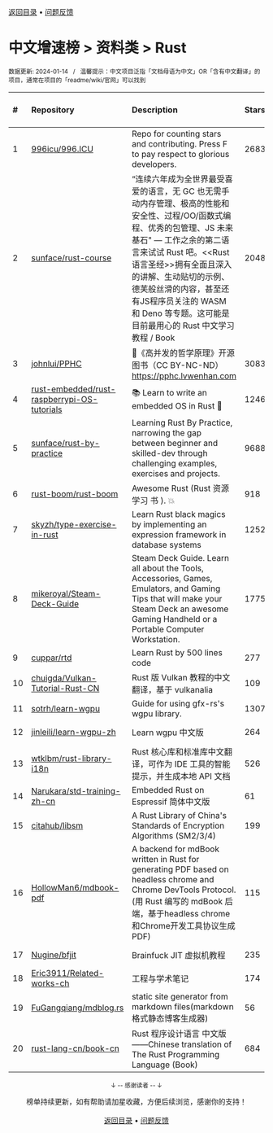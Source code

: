 <a href="https://github.com/GrowingGit/GitHub-Chinese-Top-Charts#github中文排行榜">返回目录</a> • <a href="/content/docs/feedback.md">问题反馈</a>

# 中文增速榜 > 资料类 > Rust
<sub>数据更新: 2024-01-14&nbsp;&nbsp;&nbsp;/&nbsp;&nbsp;&nbsp;温馨提示：中文项目泛指「文档母语为中文」OR「含有中文翻译」的项目，通常在项目的「readme/wiki/官网」可以找到</sub>

|#|Repository|Description|Stars|Average daily growth|Updated|
|:-|:-|:-|:-|:-|:-|
|1|[996icu/996.ICU](https://github.com/996icu/996.ICU)|Repo for counting stars and contributing. Press F to pay respect to glorious developers.|268349|153|2023-12-13|
|2|[sunface/rust-course](https://github.com/sunface/rust-course)|“连续六年成为全世界最受喜爱的语言，无 GC 也无需手动内存管理、极高的性能和安全性、过程/OO/函数式编程、优秀的包管理、JS 未来基石" — 工作之余的第二语言来试试 Rust 吧。<<Rust语言圣经>>拥有全面且深入的讲解、生动贴切的示例、德芙般丝滑的内容，甚至还有JS程序员关注的 WASM 和 Deno 等专题。这可能是目前最用心的 Rust 中文学习教程 / Book |20484|10|2024-01-09|
|3|[johnlui/PPHC](https://github.com/johnlui/PPHC)|📙《高并发的哲学原理》开源图书（CC BY-NC-ND）https://pphc.lvwenhan.com|3083|9|2023-11-08|
|4|[rust-embedded/rust-raspberrypi-OS-tutorials](https://github.com/rust-embedded/rust-raspberrypi-OS-tutorials)|:books: Learn to write an embedded OS in Rust :crab:|12461|6|2023-12-14|
|5|[sunface/rust-by-practice](https://github.com/sunface/rust-by-practice)|Learning Rust By Practice,  narrowing the gap between beginner and skilled-dev through challenging examples, exercises and projects.|9688|5|2024-01-07|
|6|[rust-boom/rust-boom](https://github.com/rust-boom/rust-boom)|Awesome Rust (Rust 资源   学习   书 ). 💥|918|2|2024-01-01|
|7|[skyzh/type-exercise-in-rust](https://github.com/skyzh/type-exercise-in-rust)|Learn Rust black magics by implementing an expression framework in database systems|1252|2|2023-12-16|
|8|[mikeroyal/Steam-Deck-Guide](https://github.com/mikeroyal/Steam-Deck-Guide)|Steam Deck Guide. Learn all about the Tools, Accessories, Games, Emulators, and Gaming Tips that will make your Steam Deck an awesome Gaming Handheld or a Portable Computer Workstation. |1775|2|2024-01-04|
|9|[cuppar/rtd](https://github.com/cuppar/rtd)|Learn Rust by 500 lines code|277|2|2023-09-05|
|10|[chuigda/Vulkan-Tutorial-Rust-CN](https://github.com/chuigda/Vulkan-Tutorial-Rust-CN)|Rust 版 Vulkan 教程的中文翻译，基于 vulkanalia|109|1|2023-10-13|
|11|[sotrh/learn-wgpu](https://github.com/sotrh/learn-wgpu)|Guide for using gfx-rs's wgpu library.|1307|1|2024-01-09|
|12|[jinleili/learn-wgpu-zh](https://github.com/jinleili/learn-wgpu-zh)|Learn wgpu 中文版|264|1|2024-01-01|
|13|[wtklbm/rust-library-i18n](https://github.com/wtklbm/rust-library-i18n)|Rust 核心库和标准库中文翻译，可作为 IDE 工具的智能提示，并生成本地 API 文档|526|1|2023-07-27|
|14|[Narukara/std-training-zh-cn](https://github.com/Narukara/std-training-zh-cn)|Embedded Rust on Espressif 简体中文版|61|0|2023-12-04|
|15|[citahub/libsm](https://github.com/citahub/libsm)|A Rust Library of China's Standards of Encryption Algorithms (SM2/3/4)|199|0|2023-12-26|
|16|[HollowMan6/mdbook-pdf](https://github.com/HollowMan6/mdbook-pdf)|A backend for mdBook written in Rust for generating PDF based on headless chrome and Chrome DevTools Protocol. (用 Rust 编写的 mdBook 后端，基于headless chrome和Chrome开发工具协议生成PDF)|115|0|2023-12-13|
|17|[Nugine/bfjit](https://github.com/Nugine/bfjit)|Brainfuck JIT 虚拟机教程|235|0|2023-10-19|
|18|[Eric3911/Related-works-ch](https://github.com/Eric3911/Related-works-ch)|工程与学术笔记|174|0|2023-10-03|
|19|[FuGangqiang/mdblog.rs](https://github.com/FuGangqiang/mdblog.rs)|static site generator from markdown files(markdown 格式静态博客生成器)|56|0|2023-09-04|
|20|[rust-lang-cn/book-cn](https://github.com/rust-lang-cn/book-cn)|Rust  程序设计语言 中文版——Chinese translation of The Rust Programming Language (Book)|684|0|2023-09-27|

<div align="center">
    <p><sub>↓ -- 感谢读者 -- ↓</sub></p>
    榜单持续更新，如有帮助请加星收藏，方便后续浏览，感谢你的支持！
</div>

<br/>

<div align="center"><a href="https://github.com/GrowingGit/GitHub-Chinese-Top-Charts#github中文排行榜">返回目录</a> • <a href="/content/docs/feedback.md">问题反馈</a></div>
